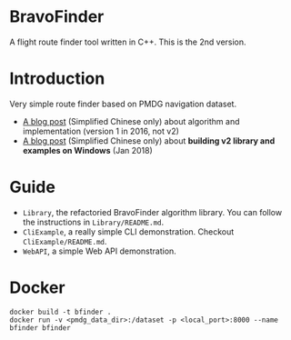 # BravoFinder
A flight route finder tool written in C++. This is the 2nd version.

# Introduction
Very simple route finder based on PMDG navigation dataset.

 - [A blog post](https://bokjan.com/2016/08/bravo-route-finder.html) (Simplified Chinese only) about algorithm and implementation (version 1 in 2016, not v2)  
 - [A blog post](https://bokjan.com/2018/01/build-bravofinder-on-windows.html) (Simplified Chinese only) about **building v2 library and examples on Windows** (Jan 2018)

# Guide

- `Library`, the refactoried BravoFinder algorithm library. You can follow the instructions in `Library/README.md`.
- `CliExample`, a really simple CLI demonstration. Checkout `CliExample/README.md`.
- `WebAPI`, a simple Web API demonstration.

# Docker

```
docker build -t bfinder .
docker run -v <pmdg_data_dir>:/dataset -p <local_port>:8000 --name bfinder bfinder
```
